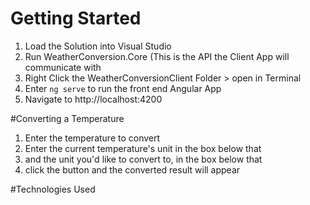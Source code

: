 # Getting Started

1. Load the Solution into Visual Studio
2. Run WeatherConversion.Core (This is the API the Client App will communicate with
3. Right Click the WeatherConversionClient Folder > open in Terminal
4. Enter `ng serve` to run the front end Angular App
5. Navigate to http://localhost:4200

#Converting a Temperature

1. Enter the temperature to convert
2. Enter the current temperature's unit in the box below that
3. and the unit you'd like to convert to, in the box below that
4. click the button and the converted result will appear

#Technologies Used
